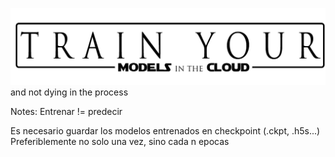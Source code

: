 <spam class="clear-image">![](2018/images/ucode-how-to-train-deep-learning-models-in-the-cloud/title2.png)</spam>
<spam class="RandM">and not dying in the process</spam>

Notes:
Entrenar != predecir

Es necesario guardar los modelos entrenados en checkpoint (.ckpt, .h5s...)
Preferiblemente no solo una vez, sino cada n epocas